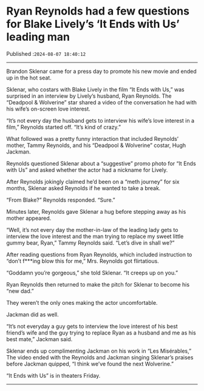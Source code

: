 # Ryan Reynolds had a few questions for Blake Lively’s ‘It Ends with Us’ leading man

Published :`2024-08-07 18:40:12`

---

Brandon Sklenar came for a press day to promote his new movie and ended up in the hot seat.

Sklenar, who costars with Blake Lively in the film “It Ends with Us,” was surprised in an interview by Lively’s husband, Ryan Reynolds. The “Deadpool & Wolverine” star shared a video of the conversation he had with his wife’s on-screen love interest.

“It’s not every day the husband gets to interview his wife’s love interest in a film,” Reynolds started off. “It’s kind of crazy.”

What followed was a pretty funny interaction that included Reynolds’ mother, Tammy Reynolds, and his “Deadpool & Wolverine” costar, Hugh Jackman.

Reynolds questioned Sklenar about a “suggestive” promo photo for “It Ends with Us” and asked whether the actor had a nickname for Lively.

After Reynolds jokingly claimed he’d been on a “meth journey” for six months, Sklenar asked Reynolds if he wanted to take a break.

“From Blake?” Reynolds responded. “Sure.”

Minutes later, Reynolds gave Sklenar a hug before stepping away as his mother appeared.

“Well, it’s not every day the mother-in-law of the leading lady gets to interview the love interest and the man trying to replace my sweet little gummy bear, Ryan,” Tammy Reynolds said. “Let’s dive in shall we?”

After reading questions from Ryan Reynolds, which included instruction to “don’t f***ing blow this for me,” Mrs. Reynolds got flirtatious.

“Goddamn you’re gorgeous,” she told Sklenar. “It creeps up on you.”

Ryan Reynolds then returned to make the pitch for Sklenar to become his “new dad.”

They weren’t the only ones making the actor uncomfortable.

Jackman did as well.

“It’s not everyday a guy gets to interview the love interest of his best friend’s wife and the guy trying to replace Ryan as a husband and me as his best mate,” Jackman said.

Sklenar ends up complimenting Jackman on his work in “Les Misérables,” The video ended with the Reynolds and Jackman singing Sklenar’s praises before Jackman quipped, “I think we’ve found the next Wolverine.”

“It Ends with Us” is in theaters Friday.

---

